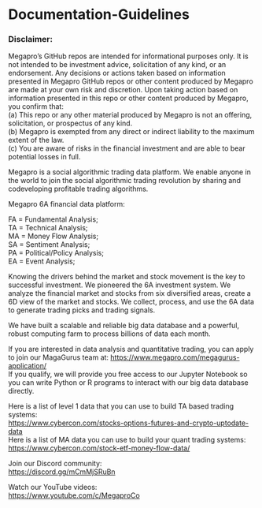 # Documentation-Guidelines   

### Disclaimer: 
Megapro’s GitHub repos are intended for informational purposes only. It is not intended to be investment advice, solicitation of any kind, or an endorsement. Any decisions or actions taken based on information presented in Megapro GitHub repos or other content produced by Megapro are made at your own risk and discretion. Upon taking action based on information presented in this repo or other content produced by Megapro, you confirm that:  
(a) This repo or any other material produced by Megapro is not an offering, solicitation, or prospectus of any kind.     
(b) Megapro is exempted from any direct or indirect liability to the maximum extent of the law.     
(c) You are aware of risks in the financial investment and are able to bear potential losses in full. 

Megapro is a social algorithmic trading data platform. We enable anyone in the world to join the social algorithmic trading revolution by sharing and codeveloping profitable trading algorithms.

Megapro 6A financial data platform:

FA = Fundamental Analysis;  
TA = Technical Analysis;  
MA = Money Flow Analysis;  
SA = Sentiment Analysis;  
PA = Political/Policy Analysis;  
EA = Event Analysis;  

Knowing the drivers behind the market and stock movement is the key to successful investment. We pioneered the 6A investment system. We analyze the financial market and stocks from six diversified areas, create a 6D view of the market and stocks. We collect, process, and use the 6A data to generate trading picks and trading signals.

We have built a scalable and reliable big data database and a powerful, robust computing farm to process billions of data each month.

If you are interested in data analysis and quantitative trading, you can apply to join our MagaGurus team at:
https://www.megapro.com/megagurus-application/  
If you qualify, we will provide you free access to our Jupyter Notebook so you can write Python or R programs to interact with our big data database directly. 

Here is a list of level 1 data that you can use to build TA based trading systems:    
https://www.cybercon.com/stocks-options-futures-and-crypto-uptodate-data   
Here is a list of MA data you can use to build your quant trading systems:  
https://www.cybercon.com/stock-etf-money-flow-data/

Join our Discord community:  
https://discord.gg/mCmMjSRuBn

Watch our YouTube videos:  
https://www.youtube.com/c/MegaproCo
